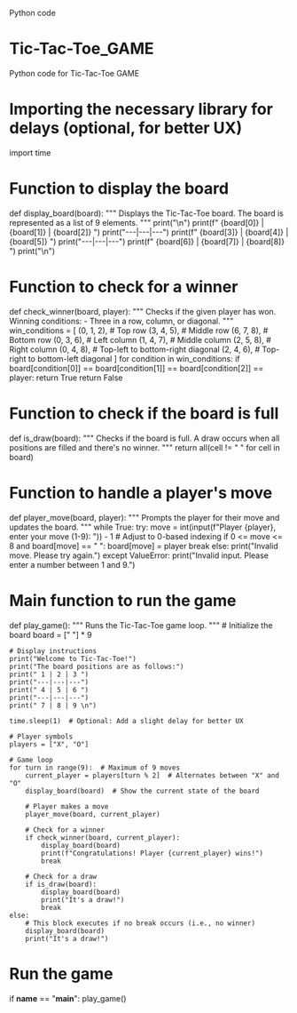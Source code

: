 Python code
# Tic-Tac-Toe_GAME

Python code for Tic-Tac-Toe GAME
# Importing the necessary library for delays (optional, for better UX)
import time

# Function to display the board
def display_board(board):
    """
    Displays the Tic-Tac-Toe board.
    The board is represented as a list of 9 elements.
    """
    print("\n")
    print(f" {board[0]} | {board[1]} | {board[2]} ")
    print("---|---|---")
    print(f" {board[3]} | {board[4]} | {board[5]} ")
    print("---|---|---")
    print(f" {board[6]} | {board[7]} | {board[8]} ")
    print("\n")

# Function to check for a winner
def check_winner(board, player):
    """
    Checks if the given player has won.
    Winning conditions:
    - Three in a row, column, or diagonal.
    """
    win_conditions = [
        (0, 1, 2),  # Top row
        (3, 4, 5),  # Middle row
        (6, 7, 8),  # Bottom row
        (0, 3, 6),  # Left column
        (1, 4, 7),  # Middle column
        (2, 5, 8),  # Right column
        (0, 4, 8),  # Top-left to bottom-right diagonal
        (2, 4, 6),  # Top-right to bottom-left diagonal
    ]
    for condition in win_conditions:
        if board[condition[0]] == board[condition[1]] == board[condition[2]] == player:
            return True
    return False

# Function to check if the board is full
def is_draw(board):
    """
    Checks if the board is full.
    A draw occurs when all positions are filled and there's no winner.
    """
    return all(cell != " " for cell in board)

# Function to handle a player's move
def player_move(board, player):
    """
    Prompts the player for their move and updates the board.
    """
    while True:
        try:
            move = int(input(f"Player {player}, enter your move (1-9): ")) - 1  # Adjust to 0-based indexing
            if 0 <= move <= 8 and board[move] == " ":
                board[move] = player
                break
            else:
                print("Invalid move. Please try again.")
        except ValueError:
            print("Invalid input. Please enter a number between 1 and 9.")

# Main function to run the game
def play_game():
    """
    Runs the Tic-Tac-Toe game loop.
    """
    # Initialize the board
    board = [" "] * 9

    # Display instructions
    print("Welcome to Tic-Tac-Toe!")
    print("The board positions are as follows:")
    print(" 1 | 2 | 3 ")
    print("---|---|---")
    print(" 4 | 5 | 6 ")
    print("---|---|---")
    print(" 7 | 8 | 9 \n")

    time.sleep(1)  # Optional: Add a slight delay for better UX

    # Player symbols
    players = ["X", "O"]

    # Game loop
    for turn in range(9):  # Maximum of 9 moves
        current_player = players[turn % 2]  # Alternates between "X" and "O"
        display_board(board)  # Show the current state of the board

        # Player makes a move
        player_move(board, current_player)

        # Check for a winner
        if check_winner(board, current_player):
            display_board(board)
            print(f"Congratulations! Player {current_player} wins!")
            break

        # Check for a draw
        if is_draw(board):
            display_board(board)
            print("It's a draw!")
            break
    else:
        # This block executes if no break occurs (i.e., no winner)
        display_board(board)
        print("It's a draw!")

# Run the game
if __name__ == "__main__":
    play_game()
